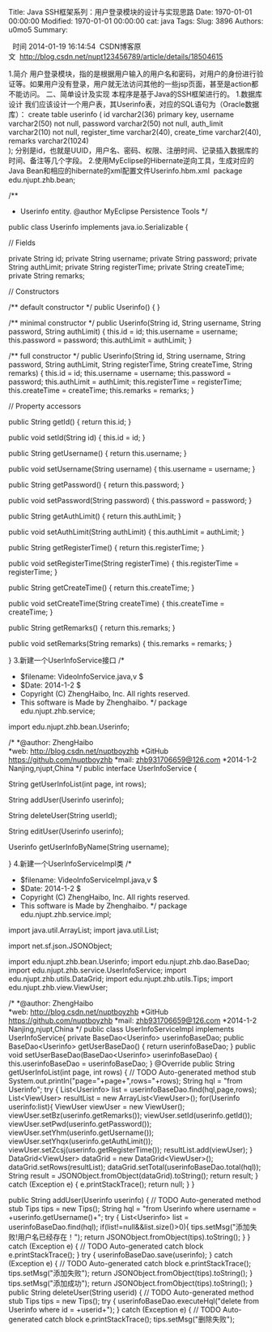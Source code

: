 Title: Java SSH框架系列：用户登录模块的设计与实现思路
Date: 1970-01-01 00:00:00
Modified: 1970-01-01 00:00:00
cat: java
Tags: 
Slug: 3896
Authors: u0mo5 
Summary: 

 
时间 2014-01-19 16:14:54  CSDN博客原文  http://blog.csdn.net/nupt123456789/article/details/18504615


1.简介 用户登录模块，指的是根据用户输入的用户名和密码，对用户的身份进行验证等。如果用户没有登录，用户就无法访问其他的一些jsp页面，甚至是action都不能访问。 二、简单设计及实现 本程序是基于Java的SSH框架进行的。 1.数据库设计 我们应该设计一个用户表，其Userinfo表，对应的SQL语句为（Oracle数据库）：
create table userinfo
(
  id                        varchar2(36) primary key,
  username                 varchar2(50) not null,
  password                 varchar2(50) not null,
  auth_limit               varchar2(10) not null,
  register_time           varchar2(40),
  create_time             varchar2(40),
  remarks                  varchar2(1024)               
);
分别是id，也就是UUID，用户名、密码、权限、注册时间、记录插入数据库的时间、备注等几个字段。
2.使用MyEclipse的Hibernate逆向工具，生成对应的Java Bean和相应的hibernate的xml配置文件Userinfo.hbm.xml 
package edu.njupt.zhb.bean;

/**
 * Userinfo entity. @author MyEclipse Persistence Tools
 */

public class Userinfo implements java.io.Serializable {

  // Fields

  private String id;
  private String username;
  private String password;
  private String authLimit;
  private String registerTime;
  private String createTime;
  private String remarks;

  // Constructors

  /** default constructor */
  public Userinfo() {
  }

  /** minimal constructor */
  public Userinfo(String id, String username, String password,
      String authLimit) {
    this.id = id;
    this.username = username;
    this.password = password;
    this.authLimit = authLimit;
  }

  /** full constructor */
  public Userinfo(String id, String username, String password,
      String authLimit, String registerTime, String createTime,
      String remarks) {
    this.id = id;
    this.username = username;
    this.password = password;
    this.authLimit = authLimit;
    this.registerTime = registerTime;
    this.createTime = createTime;
    this.remarks = remarks;
  }

  // Property accessors

  public String getId() {
    return this.id;
  }

  public void setId(String id) {
    this.id = id;
  }

  public String getUsername() {
    return this.username;
  }

  public void setUsername(String username) {
    this.username = username;
  }

  public String getPassword() {
    return this.password;
  }

  public void setPassword(String password) {
    this.password = password;
  }

  public String getAuthLimit() {
    return this.authLimit;
  }

  public void setAuthLimit(String authLimit) {
    this.authLimit = authLimit;
  }

  public String getRegisterTime() {
    return this.registerTime;
  }

  public void setRegisterTime(String registerTime) {
    this.registerTime = registerTime;
  }

  public String getCreateTime() {
    return this.createTime;
  }

  public void setCreateTime(String createTime) {
    this.createTime = createTime;
  }

  public String getRemarks() {
    return this.remarks;
  }

  public void setRemarks(String remarks) {
    this.remarks = remarks;
  }

}
3.新建一个UserInfoService接口
/*
 * $filename: VideoInfoService.java,v $
 * $Date: 2014-1-2  $
 * Copyright (C) ZhengHaibo, Inc. All rights reserved.
 * This software is Made by Zhenghaibo.
 */
package edu.njupt.zhb.service;

import edu.njupt.zhb.bean.Userinfo;

/*
 *@author: ZhengHaibo  
 *web:     http://blog.csdn.net/nuptboyzhb
 *GitHub   https://github.com/nuptboyzhb
 *mail:    zhb931706659@126.com
 *2014-1-2  Nanjing,njupt,China
 */
public interface UserInfoService {

  String getUserInfoList(int page, int rows);

  String addUser(Userinfo userinfo);

  String deleteUser(String userId);

  String editUser(Userinfo userinfo);

  Userinfo getUserInfoByName(String username);


}
4.新建一个UserInfoServiceImpl类
/*
 * $filename: VideoInfoServiceImpl.java,v $
 * $Date: 2014-1-2  $
 * Copyright (C) ZhengHaibo, Inc. All rights reserved.
 * This software is Made by Zhenghaibo.
 */
package edu.njupt.zhb.service.impl;

import java.util.ArrayList;
import java.util.List;

import net.sf.json.JSONObject;

import edu.njupt.zhb.bean.Userinfo;
import edu.njupt.zhb.dao.BaseDao;
import edu.njupt.zhb.service.UserInfoService;
import edu.njupt.zhb.utils.DataGrid;
import edu.njupt.zhb.utils.Tips;
import edu.njupt.zhb.view.ViewUser;

/*
 *@author: ZhengHaibo  
 *web:     http://blog.csdn.net/nuptboyzhb
 *GitHub   https://github.com/nuptboyzhb
 *mail:    zhb931706659@126.com
 *2014-1-2  Nanjing,njupt,China
 */
public class UserInfoServiceImpl implements UserInfoService{
  private BaseDao&lt;Userinfo&gt; userinfoBaseDao;
  public BaseDao&lt;Userinfo&gt; getUserBaseDao() {
    return userinfoBaseDao;
  }
  public void setUserBaseDao(BaseDao&lt;Userinfo&gt; userinfoBaseDao) {
    this.userinfoBaseDao = userinfoBaseDao;
  }
  @Override
  public String getUserInfoList(int page, int rows) {
    // TODO Auto-generated method stub
    System.out.println("page="+page+",rows="+rows);
    String hql = "from Userinfo";
    try {
      List&lt;Userinfo&gt; list = userinfoBaseDao.find(hql,page,rows);
      List&lt;ViewUser&gt; resultList = new ArrayList&lt;ViewUser&gt;();
      for(Userinfo userinfo:list){
        ViewUser viewUser = new ViewUser();
        viewUser.setBz(userinfo.getRemarks());
        viewUser.setId(userinfo.getId());
        viewUser.setPwd(userinfo.getPassword());
        viewUser.setYhm(userinfo.getUsername());
        viewUser.setYhqx(userinfo.getAuthLimit());
        viewUser.setZcsj(userinfo.getRegisterTime());
        resultList.add(viewUser);
      }
      DataGrid&lt;ViewUser&gt; dataGrid = new DataGrid&lt;ViewUser&gt;();
      dataGrid.setRows(resultList);
      dataGrid.setTotal(userinfoBaseDao.total(hql));
      String result = JSONObject.fromObject(dataGrid).toString();
      return result;
    } catch (Exception e) {
      e.printStackTrace();
      return null;
    }
  }
  
  public String addUser(Userinfo userinfo) {
    // TODO Auto-generated method stub
    Tips tips = new Tips();
    String hql = "from Userinfo where username = +userinfo.getUsername()+";
    try {
      List&lt;Userinfo&gt; list =  userinfoBaseDao.find(hql);
      if(list!=null&amp;&amp;list.size()&gt;0){
        tips.setMsg("添加失败!用户名已经存在！");
        return JSONObject.fromObject(tips).toString();
      }
    } catch (Exception e) {
      // TODO Auto-generated catch block
      e.printStackTrace();
    }
    try {
      userinfoBaseDao.save(userinfo);
    } catch (Exception e) {
      // TODO Auto-generated catch block
      e.printStackTrace();
      tips.setMsg("添加失败");
      return JSONObject.fromObject(tips).toString();
    }
    tips.setMsg("添加成功");
    return JSONObject.fromObject(tips).toString();
  }
  public String deleteUser(String userid) {
    // TODO Auto-generated method stub
    Tips tips = new Tips();
    try {
      userinfoBaseDao.executeHql("delete from Userinfo where id = +userid+");
    } catch (Exception e) {
      // TODO Auto-generated catch block
      e.printStackTrace();
      tips.setMsg("删除失败");



